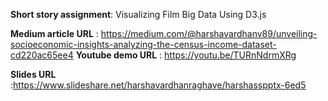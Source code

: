 **Short story assignment**:
Visualizing Film Big Data Using D3.js

**Medium article URL** : https://medium.com/@harshavardhanv89/unveiling-socioeconomic-insights-analyzing-the-census-income-dataset-cd220ac65ee4
**Youtube demo URL** : https://youtu.be/TURnNdrmXRg

**Slides URL** :https://www.slideshare.net/harshavardhanraghave/harshasspptx-6ed5

